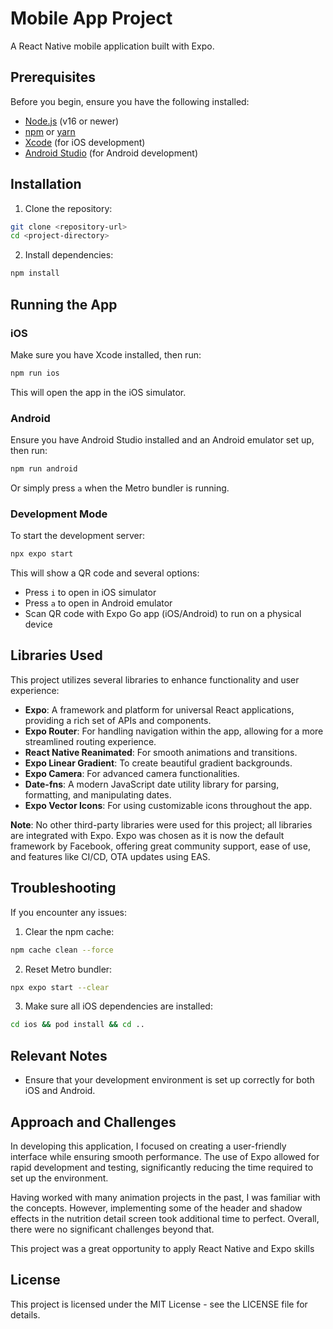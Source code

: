 # Mobile App Project

A React Native mobile application built with Expo.

## Prerequisites

Before you begin, ensure you have the following installed:
- [Node.js](https://nodejs.org/) (v16 or newer)
- [npm](https://www.npmjs.com/) or [yarn](https://yarnpkg.com/)
- [Xcode](https://developer.apple.com/xcode/) (for iOS development)
- [Android Studio](https://developer.android.com/studio) (for Android development)

## Installation

1. Clone the repository:
```bash
git clone <repository-url>
cd <project-directory>
```

2. Install dependencies:
```bash
npm install
```

## Running the App

### iOS

Make sure you have Xcode installed, then run:
```bash
npm run ios
```
This will open the app in the iOS simulator.

### Android

Ensure you have Android Studio installed and an Android emulator set up, then run:
```bash
npm run android
```
Or simply press `a` when the Metro bundler is running.

### Development Mode

To start the development server:
```bash
npx expo start
```

This will show a QR code and several options:
- Press `i` to open in iOS simulator
- Press `a` to open in Android emulator
- Scan QR code with Expo Go app (iOS/Android) to run on a physical device

## Libraries Used

This project utilizes several libraries to enhance functionality and user experience:

- **Expo**: A framework and platform for universal React applications, providing a rich set of APIs and components.
- **Expo Router**: For handling navigation within the app, allowing for a more streamlined routing experience.
- **React Native Reanimated**: For smooth animations and transitions.
- **Expo Linear Gradient**: To create beautiful gradient backgrounds.
- **Expo Camera**: For advanced camera functionalities.
- **Date-fns**: A modern JavaScript date utility library for parsing, formatting, and manipulating dates.
- **Expo Vector Icons**: For using customizable icons throughout the app.

**Note**: No other third-party libraries were used for this project; all libraries are integrated with Expo. Expo was chosen as it is now the default framework by Facebook, offering great community support, ease of use, and features like CI/CD, OTA updates using EAS.

## Troubleshooting

If you encounter any issues:

1. Clear the npm cache:
```bash
npm cache clean --force
```

2. Reset Metro bundler:
```bash
npx expo start --clear
```

3. Make sure all iOS dependencies are installed:
```bash
cd ios && pod install && cd ..
```

## Relevant Notes

- Ensure that your development environment is set up correctly for both iOS and Android.

## Approach and Challenges

In developing this application, I focused on creating a user-friendly interface while ensuring smooth performance. The use of Expo allowed for rapid development and testing, significantly reducing the time required to set up the environment.

Having worked with many animation projects in the past, I was familiar with the concepts. However, implementing some of the header and shadow effects in the nutrition detail screen took additional time to perfect. Overall, there were no significant challenges beyond that.

This project was a great opportunity to apply React Native and Expo skills

## License

This project is licensed under the MIT License - see the LICENSE file for details.
